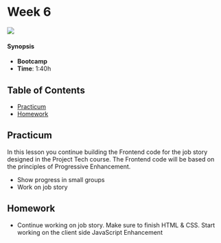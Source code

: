 <!--lint disable no-html-->

# Week 6

![][cover]

#### Synopsis

*   **Bootcamp**
*   **Time**: 1:40h

## Table of Contents
* [Practicum](#practicum)
* [Homework](#homework)


## Practicum
In this lesson you continue building the Frontend code for the job story designed in the Project Tech course. The Frontend code  will be based on the principles of Progressive Enhancement.

* Show progress in small groups
* Work on job story

## Homework
* Continue working on job story. Make sure to finish HTML & CSS. Start working on the client side JavaScript Enhancement

[cover]: https://eloquentjavascript.net/img/chapter_picture_18.jpg

